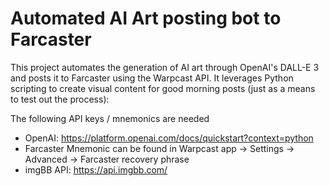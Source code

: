 # Automated AI Art posting bot to Farcaster

This project automates the generation of AI art through OpenAI's DALL-E 3 and posts it to Farcaster using the Warpcast API. It leverages Python scripting to create visual content for good morning posts (just as a means to test out the process):

The following API keys / mnemonics are needed
- OpenAI: https://platform.openai.com/docs/quickstart?context=python
- Farcaster Mnemonic can be found in Warpcast app -> Settings -> Advanced -> Farcaster recovery phrase
- imgBB API: https://api.imgbb.com/
